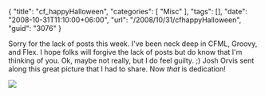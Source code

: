 {
	"title": "cf_happyHalloween",
	"categories": [
		"Misc"
	],
	"tags": [],
	"date": "2008-10-31T11:10:00+06:00",
	"url": "/2008/10/31/cfhappyHalloween",
	"guid": "3076"
}

Sorry for the lack of posts this week. I've been neck deep in CFML, Groovy, and Flex. I hope folks will forgive the lack of posts but do know that I'm thinking of you. Ok, maybe not really, but I do feel guilty. ;) Josh Orvis sent along this great picture that I had to share. Now <i>that</i> is dedication!

<img src="https://static.raymondcamden.com/images//cfPumpkin1small.jpg">